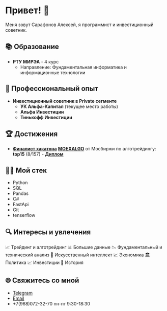 # Привет! 👋

Меня зовут Сарафонов Алексей, я программист и инвестиционный советник.

## 📚 Образование

- **РТУ МИРЭА** - 4 курс
  - Направление: Фундаментальная информатика и информационные технологии

## 💼 Профессиональный опыт

- **Инвестиционный советник в Private сегменте**
  - **УК Альфа-Капитал** (текущее место работы)
  - **Альфа Инвестиции**
  - **Тинькофф Инвестиции**

## 🏆 Достижения

- **[Финалист хакатона](https://goalgo.ru/)**  **[MOEXALGO](https://github.com/oganalytics/MOEX-ALGO)** от Мосбиржи по алготрейдингу: **top15** (8/157) - **[Диплом](https://drive.google.com/file/d/153_vE3F4-4ph8utzRLz1YoNy0-PvBtuN/view?usp=sharing)**


## 👨‍💻 Мой стек
* Python
* SQL
* Pandas
* C#
* FastApi
* Git
* tenserflow

## 🔍 Интересы и увлечения
📈 Трейдинг и алготрейдинг
📊 Большие данные
📉 Фундаментальный и технический анализ
🤖 Искусственный интеллект
📈 Экономика
🏛️ Политика
📈 Инвестиции
📜 История

## 🌐 Свяжитесь со мной

- [Telegram](https://t.me/oganalytics)
- [Email](lokkcarol2@gmail.com)
- +7(968)072-32-70 пн-пт 9:30-18:30
